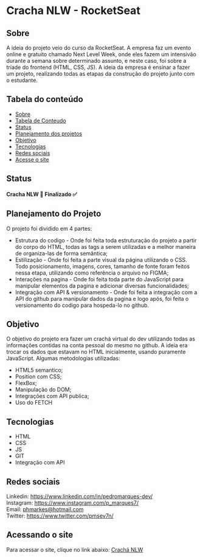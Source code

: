 # Cracha NLW - RocketSeat

## Sobre
  A ideia do projeto veio do curso da RocketSeat. A empresa faz um evento online e gratuito chamado Next Level Week, onde eles fazem um intensivão durante a semana sobre determinado assunto, e neste caso, foi sobre a tríade do frontend (HTML, CSS, JS).  A ideia da empresa é ensinar a fazer um projeto, realizando todas as etapas da construção do projeto junto com o estudante. 

## Tabela do conteúdo

   * [Sobre](#Sobre)
   * [Tabela de Conteudo](#tabela-de-conteudo)
   * [Status](#status)
   * [Planejamento dos projetos](#planejamento-dos-projetos)
   * [Objetivo](#objetivo)
   * [Tecnologias](#tecnologias)
   * [Redes sociais](#redes-sociais)
   * [Acesse o site](#acesse-o-site)

## Status
 
  #### Cracha NLW 🚀 Finalizado ✅
  
## Planejamento do Projeto

O projeto foi dividido em 4 partes:
  
  * Estrutura do codigo - Onde foi feita toda estruturação do projeto a partir do corpo do HTML, todas as tags a serem utilizadas e a melhor maneira de organiza-las de forma semântica;
  * Estilização - Onde foi feita a parte visual da página utilizando o CSS. Todo posicionamento, imagens, cores, tamanho de fonte foram feitos nessa etapa, utilizando como referência o arquivo no FIGMA; 
  * Interações na pagina - Onde foi feita toda parte do JavaScript para manipular elementos da pagina e adicionar diversas funcionalidades;
  * Integração com API & versionamento - Onde foi feita a integração com a API do github para manipular dados da pagina e logo após, foi feita o versionamento do codigo para hospeda-lo no github.
      

## Objetivo

  O objetivo do projeto era fazer um crachá virtual do dev utilizando todas as informações contidas na conta pessoal do mesmo no github. A ideia era trocar os dados que estavam no HTML inicialmente, usando puramente JavaScript.
  Algumas metodologias utilizadas:
   
   * HTML5 semantico;
   * Position com CSS;
   * FlexBox;
   * Manipulação do DOM;
   * Integrações com API publica;
   * Uso do FETCH



## Tecnologias

 * HTML
 * CSS
 * JS
 * GIT
 * Integração com API

## Redes sociais

  Linkedin: https://www.linkedin.com/in/pedromarques-dev/ <br>
  Instagram: https://www.instagram.com/p_marques7/ <br>
  Email: phmarkes@hotmail.com <br>
  Twitter: https://www.twitter.com/pmsev7n/

## Acessando o site

Para acessar o site, clique no link abaixo:
<a href= "https://pedromarques-dev.github.io/cracha-nlw/" target= "_blank">Crachá NLW</a>

